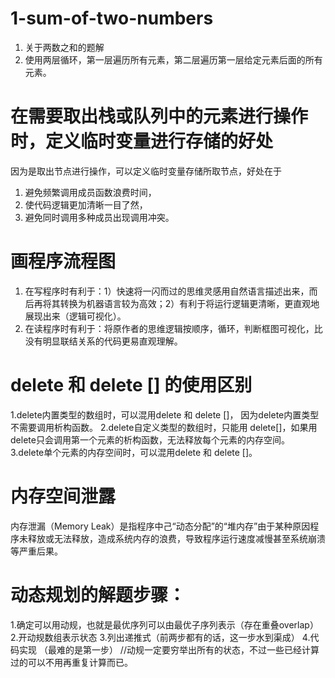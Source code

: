# 1-sum-of-two-numbers
1. 关于两数之和的题解
2. 使用两层循环，第一层遍历所有元素，第二层遍历第一层给定元素后面的所有元素。

# 在需要取出栈或队列中的元素进行操作时，定义临时变量进行存储的好处
因为是取出节点进行操作，可以定义临时变量存储所取节点，好处在于 
1. 避免频繁调用成员函数浪费时间， 
2. 使代码逻辑更加清晰一目了然， 
3. 避免同时调用多种成员出现调用冲突。

# 画程序流程图
1. 在写程序时有利于：1）快速将一闪而过的思维灵感用自然语言描述出来，而后再将其转换为机器语言较为高效；2）有利于将运行逻辑更清晰，更直观地展现出来（逻辑可视化）。
2. 在读程序时有利于：将原作者的思维逻辑按顺序，循环，判断框图可视化，比没有明显联结关系的代码更易直观理解。

# delete 和 delete [] 的使用区别
1.delete内置类型的数组时，可以混用delete 和 delete []， 因为delete内置类型不需要调用析构函数。
2.delete自定义类型的数组时，只能用 delete[]，如果用delete只会调用第一个元素的析构函数，无法释放每个元素的内存空间。
3.delete单个元素的内存空间时，可以混用delete 和 delete []。

# 内存空间泄露
内存泄漏（Memory Leak）是指程序中己“动态分配”的“堆内存”由于某种原因程序未释放或无法释放，造成系统内存的浪费，导致程序运行速度减慢甚至系统崩溃等严重后果。


# 动态规划的解题步骤：
1.确定可以用动规，也就是最优序列可以由最优子序列表示（存在重叠overlap）
2.开动规数组表示状态
3.列出递推式（前两步都有的话，这一步水到渠成）
4.代码实现
（最难的是第一步）
//动规一定要穷举出所有的状态，不过一些已经计算过的可以不用再重复计算而已。

